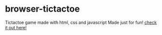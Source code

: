 # browser-tictactoe
Tictactoe game made with html, css and javascript
Made just for fun!
[check it out here!](https://yousifm.github.io/browser-tictactoe/)